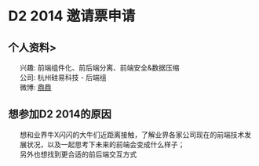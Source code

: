 <h1>D2 2014 邀请票申请</h1>
<h2>个人资料></h2>

<ul class="task-list">
<li>兴趣: 前端组件化、前后端分离、前端安全&数据压缩</li>
<li>公司: 杭州硅易科技 - 后端组</li>
<li>微博: <a href="http://blog.sina.com.cn/u/2158010027">鼎鼎</a></li>
</ul>


<h2>想参加D2 2014的原因</h2>
<ul class="task-list">
<li>想和业界牛X闪闪的大牛们近距离接触，了解业界各家公司现在的前端技术发展状况，以及一起思考下未来的前端会变成什么样子；</li>
<li>另外也想找到更合适的前后端交互方式</li>
</ul>
